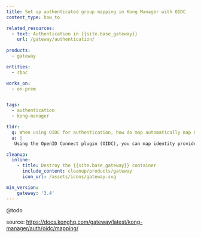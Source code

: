 ```yaml
---
title: Set up authenticated group mapping in Kong Manager with OIDC
content_type: how_to

related_resources:
  - text: Authentication in {{site.base_gateway}}
    url: /gateway/authentication/
    
products:
  - gateway

entities:
  - rbac

works_on:
  - on-prem


tags:
  - authentication
  - kong-manager

tldr: 
  q: When using OIDC for authentication, how do map automatically map Kong Managers users to groups?
  a: |
   Using the OpenID Connect plugin (OIDC), you can map identity provider (IdP) groups to {{site.base_gateway}} roles. Adding a user in this way gives them access to {{site.base_gateway}} based on their group in the IdP.

cleanup:
  inline:
    - title: Destroy the {{site.base_gateway}} container
      include_content: cleanup/products/gateway
      icon_url: /assets/icons/gateway.svg

min_version:
    gateway: '3.4'
---
```


@todo

source: https://docs.konghq.com/gateway/latest/kong-manager/auth/oidc/mapping/